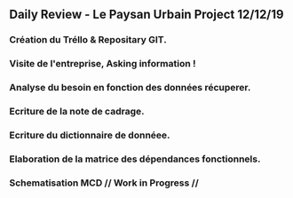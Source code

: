 ## Daily Review - Le Paysan Urbain Project 12/12/19

### Création du Tréllo & Repositary GIT.

### Visite de l'entreprise, Asking information ! 

### Analyse du besoin en fonction des données récuperer.

### Ecriture de la note de cadrage.

### Ecriture du dictionnaire de donnéee.

### Elaboration de la matrice des dépendances fonctionnels.

### Schematisation MCD // Work in Progress //